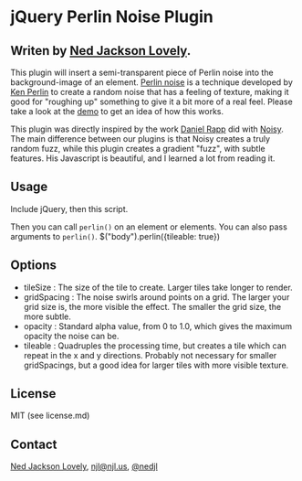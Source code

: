 jQuery Perlin Noise Plugin
==========================

Writen by [Ned Jackson Lovely](http://www.njl.us).
--------------------------------------------------

This plugin will insert a semi-transparent piece of Perlin noise into the
background-image of an element. [Perlin noise](http://webstaff.itn.liu.se/~stegu/TNM022-2005/perlinnoiselinks/perlin-noise-math-faq.html) is a technique
developed by [Ken Perlin](http://cs.nyu.edu/~perlin/) to create a random noise
that has a feeling of texture, making it good for "roughing up" something to
give it a bit more of a real feel. Please take a look at the 
[demo](http://www.njl.us/projects/jquery-perlin/) to get an idea of how this 
works.

This plugin was directly inspired by the work 
[Daniel Rapp](http://rappdaniel.com/) did with 
[Noisy](https://github.com/DanielRapp/Noisy).
The main 
difference between our plugins is that Noisy creates a truly random 
fuzz, while this plugin creates a gradient "fuzz", with subtle features.
His Javascript is beautiful, and I learned a lot from reading it.

Usage
-----

Include jQuery, then this script.
	<script type="text/javascript" src="http://ajax.googleapis.com/ajax/libs/jquery/1.5.1/jquery.min.js"></script>
	<script type="text/javascript" src="noisy.js"></script>

Then you can call `perlin()` on an element or elements. You can also pass
arguments to `perlin()`.
	$("body").perlin({tileable: true})

Options
-------

- tileSize
:	The size of the tile to create. Larger tiles take longer to render.
- gridSpacing
:	The noise swirls around points on a grid. The larger your grid size
is, the more visible the effect. The smaller the grid size, the more subtle.
- opacity
:	Standard alpha value, from 0 to 1.0, which gives the maximum opacity
the noise can be.
- tileable
:	Quadruples the processing time, but creates a tile which can repeat
in the x and y directions. Probably not necessary for smaller gridSpacings, 
but a good idea for larger tiles with more visible texture.

License
-------

MIT (see license.md)

Contact
-------

[Ned Jackson Lovely](http://www.njl.us), [njl@njl.us](mailto:njl@njl.us), [@nedjl](http://twitter.com/nedjl)
